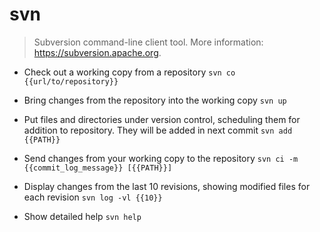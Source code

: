 # svn
> Subversion command-line client tool.
> More information: <https://subversion.apache.org>.

- Check out a working copy from a repository
`svn co {{url/to/repository}}`

- Bring changes from the repository into the working copy
`svn up`

- Put files and directories under version control, scheduling them for addition to repository. They will be added in next commit
`svn add {{PATH}}`

- Send changes from your working copy to the repository
`svn ci -m {{commit_log_message}} [{{PATH}}]`

- Display changes from the last 10 revisions, showing modified files for each revision
`svn log -vl {{10}}`

- Show detailed help
`svn help`
